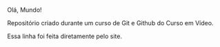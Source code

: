 Olá, Mundo!

Repositório criado durante um curso de Git e Github do Curso em Vídeo.

Essa linha foi feita diretamente pelo site.
